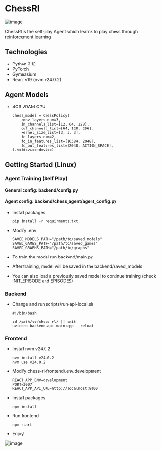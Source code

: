 # ChessRl
![image](https://github.com/user-attachments/assets/ca8efbc9-83b7-4a26-a38f-3c0abe391343)

ChessRl is the self-play Agent which learns to play chess through reinforcement learning


## Technologies

- Python 3.12
- PyTorch
- Gymnasium
- React v19 (nvm v24.0.2)


## Agent Models

* 4GB VRAM GPU
    ```
    chess_model = ChessPolicy(
        conv_layers_num=3,
        in_channels_list=[12, 64, 128],
        out_channels_list=[64, 128, 256],
        kernel_size_list=[3, 3, 3],
        fc_layers_num=2,
        fc_in_features_list=[16384, 2048],
        fc_out_features_list=[2048, ACTION_SPACE],
    ).to(device=device)
    ```


## Getting Started (Linux)

### Agent Training (Self Play)

#### General config: backend/config.py 
#### Agent config: backend/chess_agent/agent_config.py

* Install packages 
    ```
    pip install -r requirments.txt
    ```
  
* Modify .env
    ```
    SAVED_MODELS_PATH="/path/to/saved_models"
    SAVED_GAMES_PATH="/path/to/saved_games"
    SAVED_GRAPHS_PATH="/path/to/graphs"
    ```

* To train the model run backend/main.py.
* After training, model will be saved in the backend/saved_models
* You can also load a previously saved model to continue training (check INIT_EPISODE and EPISODES)


### Backend

* Change and run scripts/run-api-local.sh
    ```
    #!/bin/bash

    cd /path/to/chess-rl/ || exit
    uvicorn backend.api.main:app --reload
    ```

### Frontend

* Install nvm v24.0.2
    ```
    nvm install v24.0.2
    nvm use v24.0.2
    ```
  
* Modify chess-rl-frontend/.env.development
    ```
    REACT_APP_ENV=development
    PORT=3007
    REACT_APP_API_URL=http://localhost:8000
    ```

* Install packages
    ```
    npm install
    ```

* Run frontend
    ```
    npm start
    ```

* Enjoy!

![image](https://github.com/user-attachments/assets/0e8e8404-56a0-42f4-8134-47a2937d03c6)

